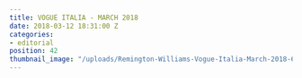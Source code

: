 ```yaml
---
title: VOGUE ITALIA - MARCH 2018
date: 2018-03-12 18:31:00 Z
categories:
- editorial
position: 42
thumbnail_image: "/uploads/Remington-Williams-Vogue-Italia-March-2018-620x769.jpg"
---
```


